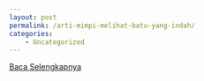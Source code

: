```yaml
---
layout: post
permalink: /arti-mimpi-melihat-batu-yang-indah/
categories:
    - Uncategorized
---
```


[Baca Selengkapnya](/02)